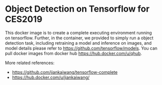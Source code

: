 # Object Detection on Tensorflow for CES2019



This docker image is to create a complete executing environment running on tensorflow. Further, in the container, we provided to simply run a object detection task, including retraining a model and inference on images, and model details please refer to https://github.com/tensorflow/models. You can pull docker images from docker hub https://hub.docker.com/u/qhub.



More related references:

* https://github.com/jiankaiwang/tensorflow-complete
* https://hub.docker.com/u/jiankaiwang/